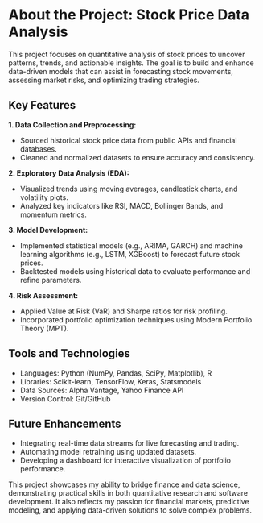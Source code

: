 # About the Project: Stock Price Data Analysis

This project focuses on quantitative analysis of stock prices to uncover patterns, trends, and actionable insights. The goal is to build and enhance data-driven models that can assist in forecasting stock movements, assessing market risks, and optimizing trading strategies.

## Key Features

**1. Data Collection and Preprocessing:**

- Sourced historical stock price data from public APIs and financial databases.
- Cleaned and normalized datasets to ensure accuracy and consistency.

**2. Exploratory Data Analysis (EDA):**

- Visualized trends using moving averages, candlestick charts, and volatility plots.
- Analyzed key indicators like RSI, MACD, Bollinger Bands, and momentum metrics.

**3. Model Development:**

- Implemented statistical models (e.g., ARIMA, GARCH) and machine learning algorithms (e.g., LSTM, XGBoost) to forecast future stock prices.
- Backtested models using historical data to evaluate performance and refine parameters.

**4. Risk Assessment:**

- Applied Value at Risk (VaR) and Sharpe ratios for risk profiling.
- Incorporated portfolio optimization techniques using Modern Portfolio Theory (MPT).

## Tools and Technologies

- Languages: Python (NumPy, Pandas, SciPy, Matplotlib), R
- Libraries: Scikit-learn, TensorFlow, Keras, Statsmodels
- Data Sources: Alpha Vantage, Yahoo Finance API
- Version Control: Git/GitHub

## Future Enhancements

- Integrating real-time data streams for live forecasting and trading.
- Automating model retraining using updated datasets.
- Developing a dashboard for interactive visualization of portfolio performance.

This project showcases my ability to bridge finance and data science, demonstrating practical skills in both quantitative research and software development. It also reflects my passion for financial markets, predictive modeling, and applying data-driven solutions to solve complex problems.
